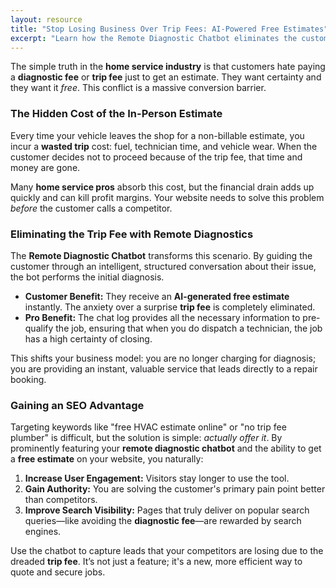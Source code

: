 ```yaml
---
layout: resource
title: "Stop Losing Business Over Trip Fees: AI-Powered Free Estimates"
excerpt: "Learn how the Remote Diagnostic Chatbot eliminates the customer's trip fee anxiety, cuts your wasted time, and immediately boosts your online lead quality."
---
```


The simple truth in the **home service industry** is that customers hate paying a **diagnostic fee** or **trip fee** just to get an estimate. They want certainty and they want it *free*. This conflict is a massive conversion barrier.

### The Hidden Cost of the In-Person Estimate

Every time your vehicle leaves the shop for a non-billable estimate, you incur a **wasted trip** cost: fuel, technician time, and vehicle wear. When the customer decides not to proceed because of the trip fee, that time and money are gone.

Many **home service pros** absorb this cost, but the financial drain adds up quickly and can kill profit margins. Your website needs to solve this problem *before* the customer calls a competitor.

### Eliminating the Trip Fee with Remote Diagnostics

The **Remote Diagnostic Chatbot** transforms this scenario. By guiding the customer through an intelligent, structured conversation about their issue, the bot performs the initial diagnosis.

* **Customer Benefit:** They receive an **AI-generated free estimate** instantly. The anxiety over a surprise **trip fee** is completely eliminated.
* **Pro Benefit:** The chat log provides all the necessary information to pre-qualify the job, ensuring that when you do dispatch a technician, the job has a high certainty of closing.

This shifts your business model: you are no longer charging for diagnosis; you are providing an instant, valuable service that leads directly to a repair booking.

### Gaining an SEO Advantage

Targeting keywords like "free HVAC estimate online" or "no trip fee plumber" is difficult, but the solution is simple: *actually offer it*. By prominently featuring your **remote diagnostic chatbot** and the ability to get a **free estimate** on your website, you naturally:

1.  **Increase User Engagement:** Visitors stay longer to use the tool.
2.  **Gain Authority:** You are solving the customer's primary pain point better than competitors.
3.  **Improve Search Visibility:** Pages that truly deliver on popular search queries—like avoiding the **diagnostic fee**—are rewarded by search engines.

Use the chatbot to capture leads that your competitors are losing due to the dreaded **trip fee**. It’s not just a feature; it's a new, more efficient way to quote and secure jobs.
